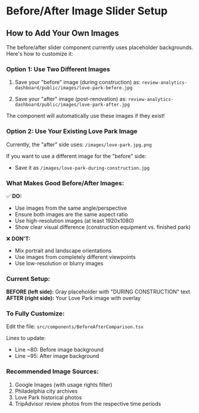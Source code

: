 # Before/After Image Slider Setup

## How to Add Your Own Images

The before/after slider component currently uses placeholder backgrounds. Here's how to customize it:

### Option 1: Use Two Different Images

1. Save your "before" image (during construction) as:
   `review-analytics-dashboard/public/images/love-park-before.jpg`

2. Save your "after" image (post-renovation) as:
   `review-analytics-dashboard/public/images/love-park-after.jpg`

The component will automatically use these images if they exist!

### Option 2: Use Your Existing Love Park Image

Currently, the "after" side uses: `/images/love-park.jpg.png`

If you want to use a different image for the "before" side:
- Save it as `/images/love-park-during-construction.jpg`

### What Makes Good Before/After Images:

✅ **DO:**
- Use images from the same angle/perspective
- Ensure both images are the same aspect ratio
- Use high-resolution images (at least 1920x1080)
- Show clear visual difference (construction equipment vs. finished park)

❌ **DON'T:**
- Mix portrait and landscape orientations
- Use images from completely different viewpoints
- Use low-resolution or blurry images

### Current Setup:

**BEFORE (left side):** Gray placeholder with "DURING CONSTRUCTION" text
**AFTER (right side):** Your Love Park image with overlay

### To Fully Customize:

Edit the file: `src/components/BeforeAfterComparison.tsx`

Lines to update:
- Line ~80: Before image background
- Line ~95: After image background

### Recommended Image Sources:

1. Google Images (with usage rights filter)
2. Philadelphia city archives
3. Love Park historical photos
4. TripAdvisor review photos from the respective time periods
